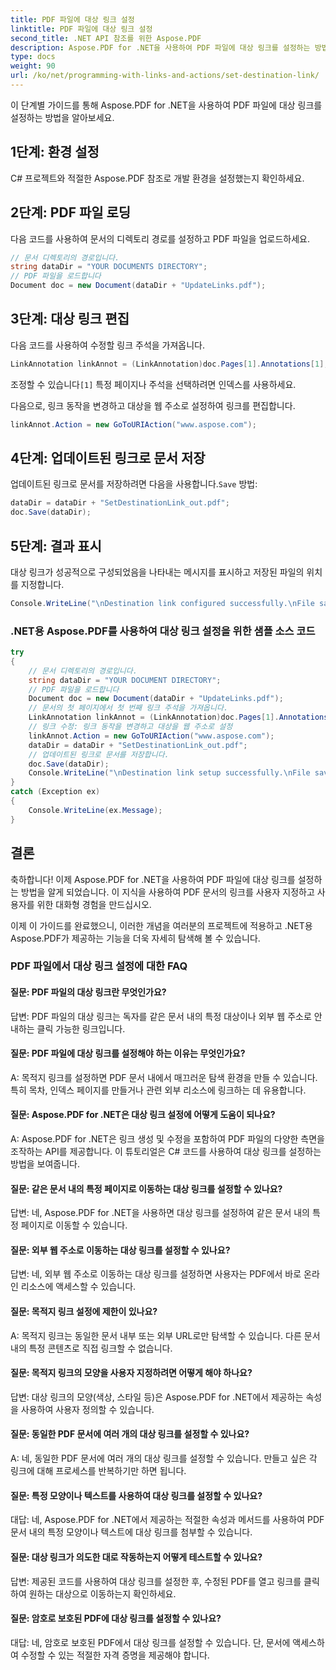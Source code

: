 ```yaml
---
title: PDF 파일에 대상 링크 설정
linktitle: PDF 파일에 대상 링크 설정
second_title: .NET API 참조를 위한 Aspose.PDF
description: Aspose.PDF for .NET을 사용하여 PDF 파일에 대상 링크를 설정하는 방법을 알아보세요.
type: docs
weight: 90
url: /ko/net/programming-with-links-and-actions/set-destination-link/
---
```

이 단계별 가이드를 통해 Aspose.PDF for .NET을 사용하여 PDF 파일에 대상 링크를 설정하는 방법을 알아보세요.

## 1단계: 환경 설정

C# 프로젝트와 적절한 Aspose.PDF 참조로 개발 환경을 설정했는지 확인하세요.

## 2단계: PDF 파일 로딩

다음 코드를 사용하여 문서의 디렉토리 경로를 설정하고 PDF 파일을 업로드하세요.

```csharp
// 문서 디렉토리의 경로입니다.
string dataDir = "YOUR DOCUMENTS DIRECTORY";
// PDF 파일을 로드합니다
Document doc = new Document(dataDir + "UpdateLinks.pdf");
```

## 3단계: 대상 링크 편집

다음 코드를 사용하여 수정할 링크 주석을 가져옵니다.

```csharp
LinkAnnotation linkAnnot = (LinkAnnotation)doc.Pages[1].Annotations[1];
```

 조정할 수 있습니다`[1]` 특정 페이지나 주석을 선택하려면 인덱스를 사용하세요.

다음으로, 링크 동작을 변경하고 대상을 웹 주소로 설정하여 링크를 편집합니다.

```csharp
linkAnnot.Action = new GoToURIAction("www.aspose.com");
```

## 4단계: 업데이트된 링크로 문서 저장

 업데이트된 링크로 문서를 저장하려면 다음을 사용합니다.`Save` 방법:

```csharp
dataDir = dataDir + "SetDestinationLink_out.pdf";
doc.Save(dataDir);
```

## 5단계: 결과 표시

대상 링크가 성공적으로 구성되었음을 나타내는 메시지를 표시하고 저장된 파일의 위치를 지정합니다.

```csharp
Console.WriteLine("\nDestination link configured successfully.\nFile saved to location: " + dataDir);
```

### .NET용 Aspose.PDF를 사용하여 대상 링크 설정을 위한 샘플 소스 코드 
```csharp
try
{
	// 문서 디렉토리의 경로입니다.
	string dataDir = "YOUR DOCUMENT DIRECTORY";
	// PDF 파일을 로드합니다
	Document doc = new Document(dataDir + "UpdateLinks.pdf");
	// 문서의 첫 페이지에서 첫 번째 링크 주석을 가져옵니다.
	LinkAnnotation linkAnnot = (LinkAnnotation)doc.Pages[1].Annotations[1];
	// 링크 수정: 링크 동작을 변경하고 대상을 웹 주소로 설정
	linkAnnot.Action = new GoToURIAction("www.aspose.com");           
	dataDir = dataDir + "SetDestinationLink_out.pdf";
	// 업데이트된 링크로 문서를 저장합니다.
	doc.Save(dataDir);
	Console.WriteLine("\nDestination link setup successfully.\nFile saved at " + dataDir);
}
catch (Exception ex)
{
	Console.WriteLine(ex.Message);
}
```

## 결론

축하합니다! 이제 Aspose.PDF for .NET을 사용하여 PDF 파일에 대상 링크를 설정하는 방법을 알게 되었습니다. 이 지식을 사용하여 PDF 문서의 링크를 사용자 지정하고 사용자를 위한 대화형 경험을 만드십시오.

이제 이 가이드를 완료했으니, 이러한 개념을 여러분의 프로젝트에 적용하고 .NET용 Aspose.PDF가 제공하는 기능을 더욱 자세히 탐색해 볼 수 있습니다.

### PDF 파일에서 대상 링크 설정에 대한 FAQ

#### 질문: PDF 파일의 대상 링크란 무엇인가요?

답변: PDF 파일의 대상 링크는 독자를 같은 문서 내의 특정 대상이나 외부 웹 주소로 안내하는 클릭 가능한 링크입니다.

#### 질문: PDF 파일에 대상 링크를 설정해야 하는 이유는 무엇인가요?

A: 목적지 링크를 설정하면 PDF 문서 내에서 매끄러운 탐색 환경을 만들 수 있습니다. 특히 목차, 인덱스 페이지를 만들거나 관련 외부 리소스에 링크하는 데 유용합니다.

#### 질문: Aspose.PDF for .NET은 대상 링크 설정에 어떻게 도움이 되나요?
A: Aspose.PDF for .NET은 링크 생성 및 수정을 포함하여 PDF 파일의 다양한 측면을 조작하는 API를 제공합니다. 이 튜토리얼은 C# 코드를 사용하여 대상 링크를 설정하는 방법을 보여줍니다.

#### 질문: 같은 문서 내의 특정 페이지로 이동하는 대상 링크를 설정할 수 있나요?

답변: 네, Aspose.PDF for .NET을 사용하면 대상 링크를 설정하여 같은 문서 내의 특정 페이지로 이동할 수 있습니다.

#### 질문: 외부 웹 주소로 이동하는 대상 링크를 설정할 수 있나요?

답변: 네, 외부 웹 주소로 이동하는 대상 링크를 설정하면 사용자는 PDF에서 바로 온라인 리소스에 액세스할 수 있습니다.

#### 질문: 목적지 링크 설정에 제한이 있나요?

A: 목적지 링크는 동일한 문서 내부 또는 외부 URL로만 탐색할 수 있습니다. 다른 문서 내의 특정 콘텐츠로 직접 링크할 수 없습니다.

#### 질문: 목적지 링크의 모양을 사용자 지정하려면 어떻게 해야 하나요?

답변: 대상 링크의 모양(색상, 스타일 등)은 Aspose.PDF for .NET에서 제공하는 속성을 사용하여 사용자 정의할 수 있습니다.

#### 질문: 동일한 PDF 문서에 여러 개의 대상 링크를 설정할 수 있나요?

A: 네, 동일한 PDF 문서에 여러 개의 대상 링크를 설정할 수 있습니다. 만들고 싶은 각 링크에 대해 프로세스를 반복하기만 하면 됩니다.

#### 질문: 특정 모양이나 텍스트를 사용하여 대상 링크를 설정할 수 있나요?

대답: 네, Aspose.PDF for .NET에서 제공하는 적절한 속성과 메서드를 사용하여 PDF 문서 내의 특정 모양이나 텍스트에 대상 링크를 첨부할 수 있습니다.

#### 질문: 대상 링크가 의도한 대로 작동하는지 어떻게 테스트할 수 있나요?

답변: 제공된 코드를 사용하여 대상 링크를 설정한 후, 수정된 PDF를 열고 링크를 클릭하여 원하는 대상으로 이동하는지 확인하세요.

#### 질문: 암호로 보호된 PDF에 대상 링크를 설정할 수 있나요?

대답: 네, 암호로 보호된 PDF에서 대상 링크를 설정할 수 있습니다. 단, 문서에 액세스하여 수정할 수 있는 적절한 자격 증명을 제공해야 합니다.
